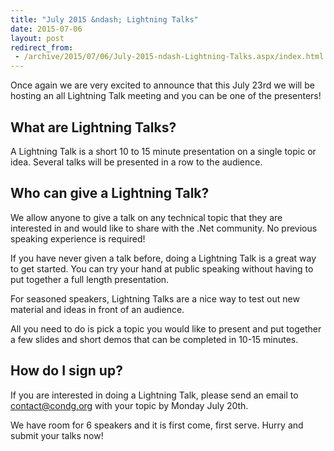 ```yaml
---
title: "July 2015 &ndash; Lightning Talks"
date: 2015-07-06
layout: post
redirect_from:
 - /archive/2015/07/06/July-2015-ndash-Lightning-Talks.aspx/index.html
---
```


Once again we are very excited to announce that this July 23rd we will be hosting an all Lightning Talk meeting and you can be one of the presenters!     

## What are Lightning Talks?
A Lightning Talk is a short 10 to 15 minute presentation on a single topic or idea. Several talks will be presented in a row to the audience.

## Who can give a Lightning Talk?
We allow anyone to give a talk on any technical topic that they are interested in and would like to share with the .Net community. No previous speaking experience is required!

If you have never given a talk before, doing a Lightning Talk is a great way to get started. You can try your hand at public speaking without having to put together a full length presentation.

For seasoned speakers, Lightning Talks are a nice way to test out new material and ideas in front of an audience.

All you need to do is pick a topic you would like to present and put together a few slides and short demos that can be completed in 10-15 minutes.

## How do I sign up?
If you are interested in doing a Lightning Talk, please send an email to [contact@condg.org](mailto:contact@condg.org) with your topic by Monday July 20th.

We have room for 6 speakers and it is first come, first serve. Hurry and submit your talks now!